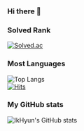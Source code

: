 ### Hi there 👋

<!--
**jih3508/jih3508** is a ✨ _special_ ✨ repository because its `README.md` (this file) appears on your GitHub profile.

Here are some ideas to get you started:

- 🔭 I’m currently working on ...
- 🌱 I’m currently learning ...
- 👯 I’m looking to collaborate on ...
- 🤔 I’m looking for help with ...
- 💬 Ask me about ...
- 📫 How to reach me: ...
- 😄 Pronouns: ...
- ⚡ Fun fact: ...
-->
### Solved Rank  
  [![Solved.ac](http://mazassumnida.wtf/api/generate_badge?boj=jih3508)](https://solved.ac/jih3508) 

### Most Languages
![Top Langs](https://github-readme-stats.vercel.app/api/top-langs/?username=jih3508&layout=compact&theme=radical)  
[![Hits](https://hits.seeyoufarm.com/api/count/incr/badge.svg?url=https%3A%2F%2Fgithub.com%2Finpink%2Fhit-counter&count_bg=%237ACDD9&title_bg=%23E3CCE0&icon=tencentweibo.svg&icon_color=%23FFFFFF&title=hits&edge_flat=false)](https://hits.seeyoufarm.com)

### My GitHub stats
![IkHyun's GitHub stats](https://github-readme-stats.vercel.app/api?username=jih3508&show_icons=true&theme=radical)
